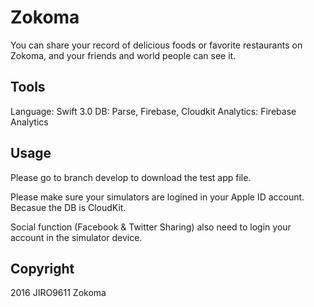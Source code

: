 # Zokoma

You can share your record of delicious foods or favorite restaurants on Zokoma, and your friends and world people can see it.

## Tools

Language: Swift 3.0
DB: Parse, Firebase, Cloudkit
Analytics: Firebase Analytics

## Usage

Please go to branch develop to download the test app file.

Please make sure your simulators are logined in your Apple ID account. Becasue the DB is CloudKit.

Social function (Facebook & Twitter Sharing) also need to login your account in the simulator device.

## Copyright
2016 JIRO9611 Zokoma
